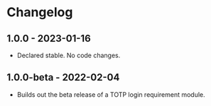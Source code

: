 # Changelog

## 1.0.0 - 2023-01-16

- Declared stable. No code changes.

## 1.0.0-beta - 2022-02-04

- Builds out the beta release of a TOTP login requirement module.
